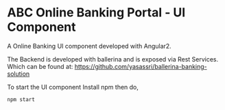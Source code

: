 # ABC Online Banking Portal - UI Component

A Online Banking UI component developed with Angular2.

The Backend is developed with ballerina and is exposed via Rest Services. Which can be found at: https://github.com/yasassri/ballerina-banking-solution

To start the UI component Install npm then do,

````
npm start
````
